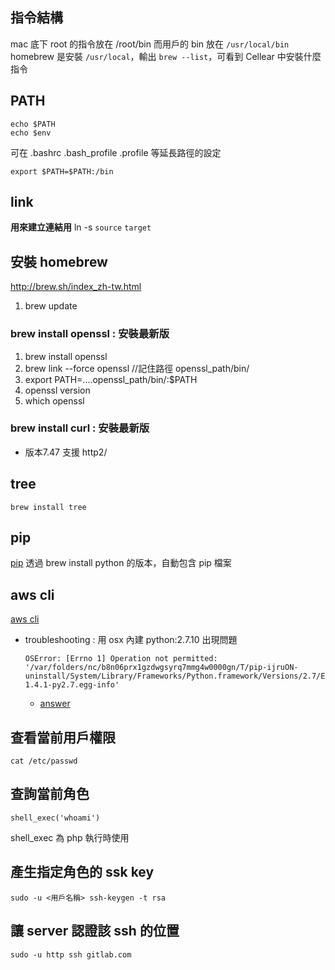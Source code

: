 

## 指令結構 

mac 底下 root 的指令放在 /root/bin
而用戶的 bin 放在 `/usr/local/bin` 
homebrew 是安裝 `/usr/local`，輸出 `brew --list`，可看到 Cellear 中安裝什麼指令

## PATH

```
echo $PATH
echo $env
```
可在 .bashrc .bash_profile .profile 等延長路徑的設定

```
export $PATH=$PATH:/bin
```

## link

**用來建立連結用**
ln -s `source` `target`


## 安裝 homebrew

http://brew.sh/index_zh-tw.html

1. brew update

### brew install openssl : 安裝最新版

1. brew install openssl
2. brew link --force openssl //記住路徑 openssl_path/bin/
3. export PATH=....openssl_path/bin/:$PATH
4. openssl version
5. which openssl

### brew install curl : 安裝最新版

- 版本7.47 支援 http2/

## tree
`brew install tree`

## pip
[pip](https://pip.readthedocs.org/en/stable/installing/#install-pip)
透過 brew install python 的版本，自動包含 pip 檔案

## aws cli
[aws cli](https://aws.amazon.com/tw/cli/)

- troubleshooting : 用 osx 內建 python:2.7.10 出現問題

	```
	OSError: [Errno 1] Operation not permitted: '/var/folders/nc/b8n06prx1gzdwgsyrq7mmg4w0000gn/T/pip-ijruON-uninstall/System/Library/Frameworks/Python.framework/Versions/2.7/Extras/lib/python/six-1.4.1-py2.7.egg-info'
	```
	
	- [answer](https://github.com/tensorflow/tensorflow/issues/64)


## 查看當前用戶權限
```
cat /etc/passwd 
```

## 查詢當前角色
```
shell_exec('whoami')
```
shell_exec 為 php 執行時使用

## 產生指定角色的 ssk key
```
sudo -u <用戶名稱> ssh-keygen -t rsa
```

## 讓 server 認證該 ssh 的位置
```
sudo -u http ssh gitlab.com
```